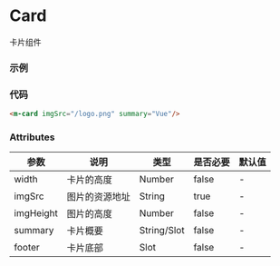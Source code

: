 # Card
卡片组件

### 示例
<m-card imgSrc="/logo.png" summary="Vue"/>

### 代码
```html
<m-card imgSrc="/logo.png" summary="Vue"/>
```

### Attributes
| 参数 | 说明 | 类型 | 是否必要 | 默认值 |
| --- | --- | --- | --- | --- |
| width | 卡片的高度 | Number | false | - |
| imgSrc | 图片的资源地址 | String | true | - |
| imgHeight | 图片的高度 | Number | false | - |
| summary | 卡片概要 | String/Slot | false | - |
| footer | 卡片底部 | Slot | false | - |